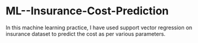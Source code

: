# ML--Insurance-Cost-Prediction
In this machine learning practice, I have used support vector regression on insurance dataset to predict the cost as per various parameters.
